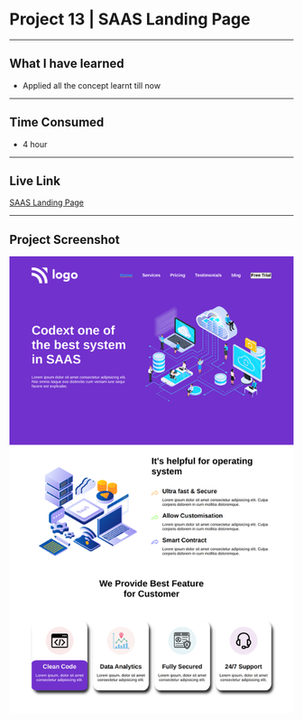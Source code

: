# Project 13 | SAAS Landing Page
---

## What I have learned 

- Applied all the concept learnt till now
---
## Time Consumed

- 4 hour

---
## Live Link
[SAAS Landing Page](https://project-13-by-yash.netlify.app/)

---

## Project Screenshot
![Project-13](/assignment-13.png)
